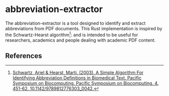 # abbreviation-extractor
The abbreviation-extractor is a tool designed to identify and extract abbreviations from PDF documents.
This Rust implementation is inspired by the Schwartz-Hearst algorithm[^1]: and is intended to be useful 
for researchers, academics and people dealing with academic PDF content.


## References
[^1]: [Schwartz, Ariel & Hearst, Marti. (2003). A Simple Algorithm For Identifying Abbreviation Definitions in Biomedical Text. 
Pacific Symposium on Biocomputing. Pacific Symposium on Biocomputing. 4. 451-62. 10.1142/9789812776303_0042.](https://psb.stanford.edu/psb-online/proceedings/psb03/schwartz.pdf)